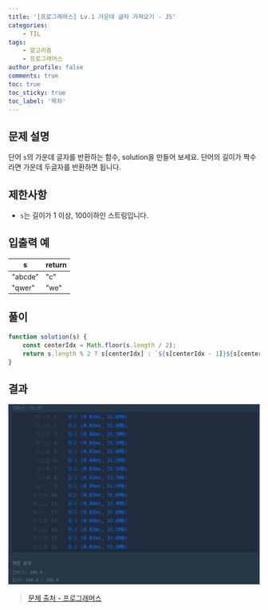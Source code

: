 ```yaml
---
title: '[프로그래머스] Lv.1 가운데 글자 가져오기 - JS'
categories:
    - TIL
tags:
    - 알고리즘
    - 프로그래머스
author_profile: false
comments: true
toc: true
toc_sticky: true
toc_label: '목차'
---
```


## 문제 설명

단어 `s`의 가운데 글자를 반환하는 함수, solution을 만들어 보세요. 단어의 길이가 짝수라면 가운데 두글자를 반환하면 됩니다.

## 제한사항

-   `s`는 길이가 1 이상, 100이하인 스트링입니다.

## 입출력 예

| s       | return |
| ------- | ------ |
| "abcde" | "c"    |
| "qwer"  | "we"   |

## 풀이

```javascript
function solution(s) {
    const centerIdx = Math.floor(s.length / 2);
    return s.length % 2 ? s[centerIdx] : `${s[centerIdx - 1]}${s[centerIdx]}`;
}
```

## 결과

![result](/assets/images/2023/08/22/algorithm-23-result.png)

> [문제 출처 - 프로그래머스](https://school.programmers.co.kr/learn/courses/30/lessons/12903?language=javascript)
